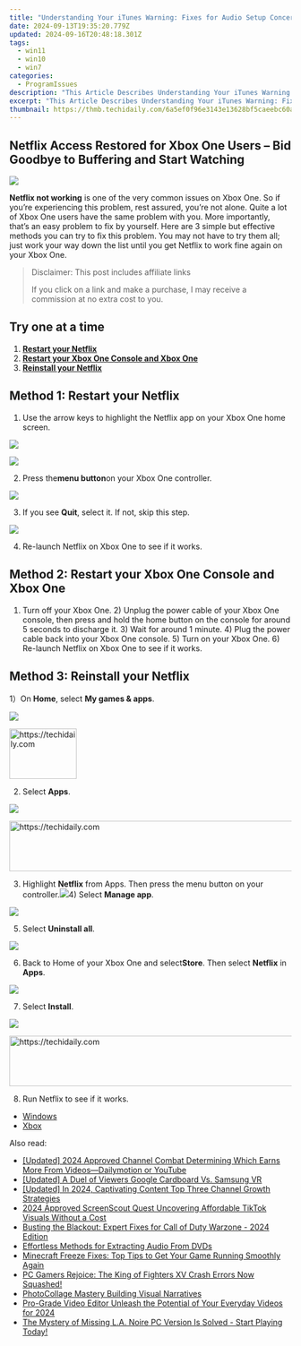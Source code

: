 ```yaml
---
title: "Understanding Your iTunes Warning: Fixes for Audio Setup Concerns Addressed"
date: 2024-09-13T19:35:20.779Z
updated: 2024-09-16T20:48:18.301Z
tags:
  - win11
  - win10
  - win7
categories:
  - ProgramIssues
description: "This Article Describes Understanding Your iTunes Warning: Fixes for Audio Setup Concerns Addressed"
excerpt: "This Article Describes Understanding Your iTunes Warning: Fixes for Audio Setup Concerns Addressed"
thumbnail: https://thmb.techidaily.com/6a5ef0f96e3143e13628bf5caeebc60a8c5be5cea41d7e7c6dca8a665b151ae2.jpg
---
```


## Netflix Access Restored for Xbox One Users – Bid Goodbye to Buffering and Start Watching

![](https://images.drivereasy.com/wp-content/uploads/2018/01/img_5a52db997e254.jpg)

**Netflix not working** is one of the very common issues on Xbox One. So if you’re experiencing this problem, rest assured, you’re not alone. Quite a lot of Xbox One users have the same problem with you. More importantly, that’s an easy problem to fix by yourself. Here are 3 simple but effective methods you can try to fix this problem. You may not have to try them all; just work your way down the list until you get Netflix to work fine again on your Xbox One.

>  Disclaimer: This post includes affiliate links
>
>  If you click on a link and make a purchase, I may receive a commission at no extra cost to you.
>

## Try one at a time

1. **[Restart your Netflix](https://tools.techidaily.com/drivereasy/download/)**
2. **[Restart your Xbox One Console and Xbox One](https://tools.techidaily.com/drivereasy/download/)**
3. **[Reinstall your Netflix](https://tools.techidaily.com/drivereasy/download/)**

## Method 1: Restart your Netflix

1) Use the arrow keys to highlight the Netflix app on your Xbox One home screen.

![](https://images.drivereasy.com/wp-content/uploads/2017/09/img_59c9b7a85ed26.png)

![](https://images.drivereasy.com/wp-content/uploads/2017/09/img_59c9bc0594322.jpg)

2) Press the**menu button**on your Xbox One controller.

![](https://images.drivereasy.com/wp-content/uploads/2017/09/img_59c9b7d5cf405.png)

3) If you see **Quit**, select it. If not, skip this step.

![](https://images.drivereasy.com/wp-content/uploads/2017/09/img_59c9bc63f0698.png)

4) Re-launch Netflix on Xbox One to see if it works.

## Method 2: Restart your Xbox One Console and Xbox One

1) Turn off your Xbox One. 2) Unplug the power cable of your Xbox One console, then press and hold the home button on the console for around 5 seconds to discharge it. 3) Wait for around 1 minute. 4) Plug the power cable back into your Xbox One console. 5) Turn on your Xbox One. 6) Re-launch Netflix on Xbox One to see if it works.

## Method 3: Reinstall your Netflix

1）On **Home**, select **My games & apps**.

![](https://images.drivereasy.com/wp-content/uploads/2017/09/img_59c9d2f1b0153.png)

<!-- affiliate ads begin -->
<a href="https://aligracehair.sjv.io/c/5597632/2115925/19272" target="_top" id="2115925">
  <img src="//a.impactradius-go.com/display-ad/19272-2115925" border="0" alt="https://techidaily.com" width="120" height="90"/>
</a>
<img height="0" width="0" src="https://aligracehair.sjv.io/i/5597632/2115925/19272" style="position:absolute;visibility:hidden;" border="0" />
<!-- affiliate ads end -->

2) Select **Apps**.

![](https://images.drivereasy.com/wp-content/uploads/2017/09/img_59c9d39a96109.png)

<!-- affiliate ads begin -->
<a href="https://appsumo.8odi.net/c/5597632/2129738/7443" target="_top" id="2129738">
  <img src="//a.impactradius-go.com/display-ad/7443-2129738" border="0" alt="https://techidaily.com" width="728" height="90"/>
</a>
<img height="0" width="0" src="https://appsumo.8odi.net/i/5597632/2129738/7443" style="position:absolute;visibility:hidden;" border="0" />
<!-- affiliate ads end -->

3) Highlight **Netflix** from Apps. Then press the menu button on your controller.![](https://images.drivereasy.com/wp-content/uploads/2017/09/img_59c9b7d5cf405.png)4) Select **Manage app**.

![](https://images.drivereasy.com/wp-content/uploads/2017/09/img_59c9d4de65636.png)

5) Select **Uninstall all**.

![](https://images.drivereasy.com/wp-content/uploads/2017/09/img_59c9d5c6d7c9b.png)

6) Back to Home of your Xbox One and select**Store**. Then select **Netflix** in **Apps**.

![](https://images.drivereasy.com/wp-content/uploads/2017/09/img_59c9d67dec46f.jpg)

7) Select **Install**.

![](https://images.drivereasy.com/wp-content/uploads/2017/09/img_59c9d6d32cef6.jpg)

<!-- affiliate ads begin -->
<a href="https://appsumo.8odi.net/c/5597632/2128844/7443" target="_top" id="2128844">
  <img src="//a.impactradius-go.com/display-ad/7443-2128844" border="0" alt="https://techidaily.com" width="728" height="90"/>
</a>
<img height="0" width="0" src="https://appsumo.8odi.net/i/5597632/2128844/7443" style="position:absolute;visibility:hidden;" border="0" />
<!-- affiliate ads end -->

8) Run Netflix to see if it works.

* [Windows](https://tools.techidaily.com/drivereasy/download/)
* [Xbox](https://tools.techidaily.com/drivereasy/download/)

<ins class="adsbygoogle"
     style="display:block"
     data-ad-format="autorelaxed"
     data-ad-client="ca-pub-7571918770474297"
     data-ad-slot="1223367746"></ins>

<ins class="adsbygoogle"
     style="display:block"
     data-ad-client="ca-pub-7571918770474297"
     data-ad-slot="8358498916"
     data-ad-format="auto"
     data-full-width-responsive="true"></ins>

<span class="atpl-alsoreadstyle">Also read:</span>
<div><ul>
<li><a href="https://youtube-tips.techidaily.com/ed-2024-approved-channel-combat-determining-which-earns-more-from-videosdailymotion-or-youtube/"><u>[Updated] 2024 Approved Channel Combat Determining Which Earns More From Videos—Dailymotion or YouTube</u></a></li>
<li><a href="https://fox-boxes.techidaily.com/updated-a-duel-of-viewers-google-cardboard-vs-samsung-vr/"><u>[Updated] A Duel of Viewers Google Cardboard Vs. Samsung VR</u></a></li>
<li><a href="https://facebook-video-share.techidaily.com/updated-in-2024-captivating-content-top-three-channel-growth-strategies/"><u>[Updated] In 2024, Captivating Content Top Three Channel Growth Strategies</u></a></li>
<li><a href="https://fox-blue.techidaily.com/2024-approved-screenscout-quest-uncovering-affordable-tiktok-visuals-without-a-cost/"><u>2024 Approved ScreenScout Quest Uncovering Affordable TikTok Visuals Without a Cost</u></a></li>
<li><a href="https://program-issues.techidaily.com/busting-the-blackout-expert-fixes-for-call-of-duty-warzone-2024-edition/"><u>Busting the Blackout: Expert Fixes for Call of Duty Warzone - 2024 Edition</u></a></li>
<li><a href="https://tech-savvy.techidaily.com/effortless-methods-for-extracting-audio-from-dvds/"><u>Effortless Methods for Extracting Audio From DVDs</u></a></li>
<li><a href="https://program-issues.techidaily.com/minecraft-freeze-fixes-top-tips-to-get-your-game-running-smoothly-again/"><u>Minecraft Freeze Fixes: Top Tips to Get Your Game Running Smoothly Again</u></a></li>
<li><a href="https://program-issues.techidaily.com/pc-gamers-rejoice-the-king-of-fighters-xv-crash-errors-now-squashed/"><u>PC Gamers Rejoice: The King of Fighters XV Crash Errors Now Squashed!</u></a></li>
<li><a href="https://extra-tips.techidaily.com/photocollage-mastery-building-visual-narratives/"><u>PhotoCollage Mastery Building Visual Narratives</u></a></li>
<li><a href="https://smart-video-creator.techidaily.com/pro-grade-video-editor-unleash-the-potential-of-your-everyday-videos-for-2024/"><u>Pro-Grade Video Editor Unleash the Potential of Your Everyday Videos for 2024</u></a></li>
<li><a href="https://program-issues.techidaily.com/the-mystery-of-missing-la-noire-pc-version-is-solved-start-playing-today/"><u>The Mystery of Missing L.A. Noire PC Version Is Solved - Start Playing Today!</u></a></li>
</ul></div>

